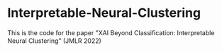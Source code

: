 # Interpretable-Neural-Clustering
This is the code for the paper "XAI Beyond Classiﬁcation: Interpretable Neural Clustering" (JMLR 2022)
